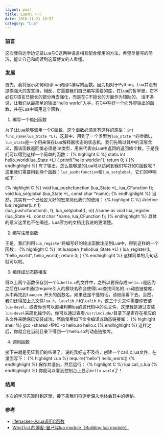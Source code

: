 ```yaml
---
layout: post
title: Lua与C（一）
date: 2016-11-21 10:57
category: "Lua"
---
```


### 前言
这次我将边学边记录Lua与C这两种语言相互配合使用的方法，希望尽量写的简洁，能让自己和阅读到这篇博文的人看懂。

### 发展
首先，我将展示如何利用Lua调用C编写的函数。因为相对于Python，Lua并没有提供强大的库支持，相反，它需要我们自己编写需要的库，在Lua的哲学里，它不必在C语言已擅长的部分再去强化，而是在C不擅长的方面作为辅助的。
话不多说，让我们从最简单的输出“hello world”入手，在C中写好一个向外界输出的函数，并在Lua中调用这个函数。

1. 编写一个输出函数

为了让Lua能够调用一个C函数，这个函数必须具有这样的原型：`int func_name(lua_State *L)`，这其中，用到了一个类型为`lua_state *`的参数L，`lua_state`是一个用来保存Lua解释器状态的状态机，我们先略过其中的深层含义，而该函数返回值必须是int类型，用来代表向Lua中返回的返回值个数。于是我们可以得到这样一个简单的函数：
{% highlight C %}
static int hello_world(lua_State *L)
{
    printf("hello world\n");
    return 0;
}
{% endhighlight %}
有了输出，怎么能够是的Lua可以访问到我们写好的C函数呢？这里我们需要用到两个函数：`lua_pushcfunction`和`lua_setglobal`，它们的申明如下：

{% highlight C %}
void lua_pushcfunction (lua_State *L, lua_CFunction f);
void lua_setglobal (lua_State *L, const char *name);
{% endhighlight %}
当然，其实有一个已经定义好的宏来简化我们的使用：
{% highlight C %}
#define lua_register(L,n,f) \
            (lua_pushcfunction(L, f), lua_setglobal(L, n))
//same as
void lua_register (lua_State *L,
                   const char *name,
                   lua_CFunction f);
{% endhighlight %}
具体的意义这里也不在阐述，Lua官方的文档比我说的更清楚。

2. 编写注册函数

于是，我们利用`lua_register`将编写好的输出函数注册到Lua中，得到这样的一个函数：
{% highlight C %}
int luaopen_hello(lua_State *L)
{
    lua_register(L, "hello_world", hello_world);
    return 0;
}
{% endhighlight %}
这样简单的几句话就可以啦。

3. 编译成动态链接库

将以上两个函数保存到一个叫`hello.c`的文件中，之所以要保存成`hello.c`是因为之后在Lua中通过require引入的模块名称会使得Lua查找同名的`.so`动态链接库，从中再找到`luaopen_`开头的函数名，如果还是不懂的话，请继续看下去。当然，我们还得加上头文件`lua.h`、`lauxlib.h`和`lualib.h`，这三个头文件需要你安装`lua-devel`，或者你也可以直接利用lua的源代码中的头文件，这里我是通过安装`lua-devel`来简化操作的，你可以通过查看`/usr/include/`目录下是否存在相应的头文件来确保已安装成功。然后使用如下命令编译成动态链接库：
{% highlight shell %}
gcc -shared -fPIC -o hello.so hello.c
{% endhighlight %}
这样之后，你就会在当前目录下得到一个hello.so的动态链接库。

4. 调用函数

接下来就是见证我们的结果了，说的我好迫不及待，创建一个call_c.lua文件，在里面写下：
{% highlight Lua %}
require("hello")
hello_world()
{% endhighlight %}
保存并退出，然后运行：
{% highlight C %}
lua call_c.lua
{% endhighlight %}
你就可以看到控制台上显示`hello world`了！

### 结尾
本次的学习先暂时到这里，接下来我们将逐步深入地体会其中的奥秘。

### 参考
* [lifehacker-从lua调用C函数](http://www.cnblogs.com/Lifehacker/archive/2013/05/26/calling_C_function_from_Lua.html)
* [WindTaiL的博客-自己写lua module（Building lua module）](http://www.cnblogs.com/windtail/archive/2012/01/15/2623189.html)
